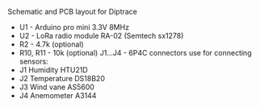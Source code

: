 Schematic and PCB layout for Diptrace

- U1 - Arduino pro mini 3.3V 8MHz
- U2 - LoRa radio module RA-02 (Semtech sx1278)
- R2 - 4.7k (optional)
- R10, R11 - 10k (optional)
J1...J4 - 6P4C connectors use for connecting sensors:
- J1 Humidity HTU21D
- J2 Temperature DS18B20
- J3 Wind vane AS5600
- J4 Anemometer A3144
